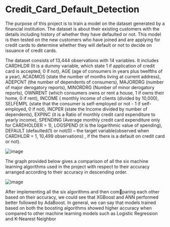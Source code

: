 # Credit_Card_Default_Detection
The purpose of this project is to train a model on the dataset
generated by a financial institution. The dataset is about their
existing customers with the details including history of whether
they have defaulted or not. This model is then tested on the
new customers who have joined and are applying for credit
cards to determine whether they will default or not to decide
on issuance of credit cards.

The dataset consists of 13,444 observations with 14 variables. It includes CARDHLDR (It is a dummy variable,
which state 1 if application of credit card is accepted, 0
if not), AGE (age of consumers in years plus twelfths of
a year), ACADMOS (state the number of months living
at current address), ADEPCNT (the number of dependents
of consumers), MAJORDRG (number of major derogatory
reports), MINORDRG (Number of minor derogatory reports),
OWNRENT (which consumers owns or rent a house, 1 if
owns their home, 0 if rent), INCOME ( monthly income
of clients (divided by 10,000), SELFEMPL (state that the
consumer is self-employed or not - 1 if self-employed, 0 if not),
INCPER (state the Income divided by number of dependents),
EXPINC (it is a Ratio of monthly credit card expenditure
to yearly income), SPENDING (Average monthly credit card
expenditure only for CARDHOLDER = 1), LOGSPEND (it is
the logarithmic value of spending), DEFAULT (defaulted(1) or
not(0) – the target variable(observed when CARDHLDR = 1,
10,499 observations) , if the there is a default on credit card
or not).

![image](https://github.com/Nikhil9425/Credit_Card_Default_Detection/assets/68101064/db602db4-6628-4082-aa9c-16022fb694b2)


The graph provided below gives a comparison of all the
six machine learning algorithms used in the project with
respect to their accuracy arranged according to their accuracy
in descending order.

![image](https://github.com/Nikhil9425/Credit_Card_Default_Detection/assets/68101064/72113409-c830-48bd-8ffb-1d207e9b4107)

After implementing all the six algorithms and then comparing each other based on their accuracy, we could see that XGBoost and ANN performed better followed by AdaBoost.
In general, we can say that models trained based on both the
boosting algorithms showed higher accuracy when compared
to other machine learning models such as Logistic Regression
and K-Nearest Neighbor

